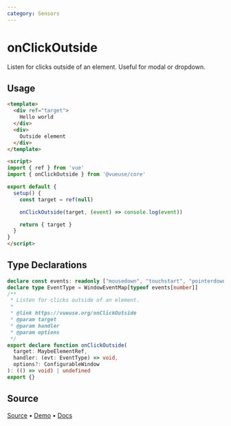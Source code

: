 ```yaml
---
category: Sensors
---
```


# onClickOutside

Listen for clicks outside of an element. Useful for modal or dropdown.

## Usage

```html {18}
<template>
  <div ref="target">
    Hello world
  </div>
  <div>
    Outside element
  </div>
</template>

<script>
import { ref } from 'vue'
import { onClickOutside } from '@vueuse/core'

export default {
  setup() {
    const target = ref(null)

    onClickOutside(target, (event) => console.log(event))

    return { target }
  }
}
</script>
```


<!--FOOTER_STARTS-->
## Type Declarations

```typescript
declare const events: readonly ["mousedown", "touchstart", "pointerdown"]
declare type EventType = WindowEventMap[typeof events[number]]
/**
 * Listen for clicks outside of an element.
 *
 * @link https://vueuse.org/onClickOutside
 * @param target
 * @param handler
 * @param options
 */
export declare function onClickOutside(
  target: MaybeElementRef,
  handler: (evt: EventType) => void,
  options?: ConfigurableWindow
): (() => void) | undefined
export {}
```

## Source

[Source](https://github.com/vueuse/vueuse/blob/main/packages/core/onClickOutside/index.ts) • [Demo](https://github.com/vueuse/vueuse/blob/main/packages/core/onClickOutside/demo.vue) • [Docs](https://github.com/vueuse/vueuse/blob/main/packages/core/onClickOutside/index.md)


<!--FOOTER_ENDS-->
